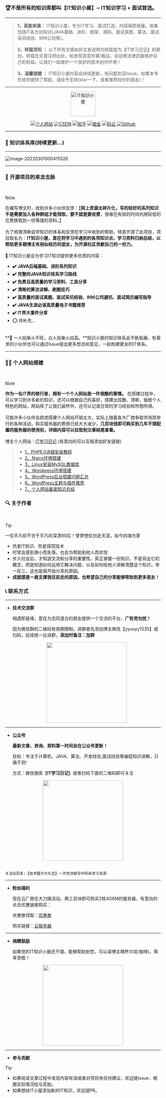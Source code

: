 ### 🏆不是所有的知识库都叫【IT知识小屋】~ IT知识学习 + 面试首选。

---

> **1、高能来袭：** IT知识小屋，专为IT学习、面试打造，内容保质保量。收集包括IT各方向知识(JAVA基础、进阶、框架、源码、面试真题、算法、面试采坑经验、996公司等)。<br>
> <br>
> **2、转载须知 ：** 以下所有文章如非文首说明为转载皆为【IT学习日记】的原创，转载在文首注明出处，如发现恶意抄袭/搬运，会动用法律武器维护自己的权益。让我们一起维护一个良好的技术创作环境！<br>
> <br>
> **3、温馨提醒 ：** IT知识小屋内容会持续更新，有问题欢迎Issue。如果本专栏给你提供了帮助，请给予支持(star一下，或者推荐给你的朋友)！


---


<p align="center">
  <a href="http://www.itlearningdiary.com/">
	<img src="https://gitee.com/whose-white-moon/blog-image/raw/master/20220228233504.png" width="80px" alt="IT知识小屋"/>
  </a>
</p>


<center align="center">

<p >
<a href="http://42.194.186.190/" title="个人网站" target="_blank">
		<img src="https://img.shields.io/badge/个人网站-IT学习日记-blue?style=plastic&amp;logoColor=fff&amp;logo=Creative%20Commons&amp;&amp;color=009688" alt="个人网站" /></a>
<a href="https://www.toutiao.com/c/user/token/MS4wLjABAAAAO-4GT9L9Pa_JFtVbskcr_x4fffrJ7zv17smAmU193Oc/?source=feed" title="IT学习日记" target="_blank">
		<img src="https://img.shields.io/badge/CSDN-CSDN-blue?style=plastic&amp;labelColor=3f7bb8&amp;&amp;logo=Apostrophe" alt="CSDN" /></a>
<a href="https://www.zhihu.com/people/qin-wei-liang-31" title="IT学习日记" target="_blank">
		<img src="https://img.shields.io/badge/Zhihu-IT%E5%AD%A6%E4%B9%A0%E6%97%A5%E8%AE%B0-9cf?style=plastic&amp;labelColor=4793e1&amp;&amp;logo=Zhihu&amp;logoColor=fff" alt="知乎" /></a>
<a href="https://juejin.cn/user/686575843556008/posts" title="IT学习日记" target="_blank">
		<img src="https://img.shields.io/badge/Juejin-%E6%8E%98%E9%87%91-9cf?style=plastic&amp;labelColor=2571be&amp;logoColor=226db8&amp;logo=jQuery&amp;logoColor=fff&amp;color=f2e99c" alt="掘金" /></a>	
	<a href="https://gitee.com/it-learning-diary/dashboard/projects" title="IT学习日记" target="_blank">
		<img src="https://img.shields.io/badge/Gitee-%E7%A0%81%E4%BA%91-blue?style=plastic&amp;logoColor=fff&amp;logo=Gitee&amp;&amp;color=fedcba" alt="码云" /></a>
<a href="https://github.com/it-learning-diary" title="IT学习日记" target="_blank">
		<img src="https://img.shields.io/badge/Github-Github-blue?style=plastic&amp;logoColor=fff&amp;logo=GitHub&amp;&amp;color=795548" alt="Github" /></a>
</p>

</center>


---

### 🎯 知识体系库(持续更新...)

---

![image-20220301000415526](https://gitee.com/whose-white-moon/blog-image/raw/master/20220301000415.png)


---

### 📢 开源项目的来龙去脉
<br/>

> [!NOTE]
>
> 在编写博文时，收到许多小伙伴反馈：【**网上资源太碎片化，写的较好的系列知识不是需要加入各种群组才能领取，要不就是要收费**，很难在有效的时间内用较低的花费换取到一份等值的资料。】<br>
> <br>
> 为了梳理清晰自学知识的体系和反馈在学习中收到的帮助，特意开源了此项目，项目取名为：**IT知识小屋，意在将学习中遇到的各项知识点、学习资料归纳总结，以帮助更多跟博主有相似经历的朋友，为开源社区贡献自己的一份力。**<br>
> <br>
> 🚩 IT知识小屋会为学习IT知识提供更多优质的内容：
> - **✔️ JAVA后端基础、进阶系列知识**
> - **✔️ 完整的JAVA知识体系学习路线**
> - **✔️ 免费且高质量的学习资料、工具分享**
> - **✔️ 清晰的算法讲解、刷题技巧**
> - **✔️ 高质量的面试真题、面试采坑经验、996公司避坑、面试简历编写指导**
> - **✔️ JAVA生涯必读高质量电子书籍推荐**
> - **✔️ IT界大事件分享**
> - ⭕ 待补充...
> <br>
> **🔔 一人拾柴火不旺，众人拾柴火焰高。**知识小屋的知识体系会不断拓展，有需求的小伙伴也可以通过Issue提出更多想法和意见，一起构建更全的IT体系。

---

### 🏳️‍🌈 个人网站搭建
<br/>

> [!NOTE]
> **作为一名IT界的修行者，拥有一个个人网站是一件很酷的事情。** 在搭建过程中，可以学习到许多新的知识，还可以根据自己的喜好，搭建出炫酷、清晰，独居个人特色的网站，网站除了让我们装杯外，还可以记录日常的学习经验和所想所得。<br>
> <br>
> 可能许多小伙伴会顾虑搭建个人网站开销太大，实际上随着各大厂商争取市场而举行的各种活动，购买服务器的费用已经大大减少，**几百块钱即可购买到几年不错配置的服务器的使用权，详细内容可以拉取到文章结尾查看。**<br>
> <br>
> 博主个人网站：<a href="http://42.194.186.190/index" title="IT学习日记" target="_blank">IT学习日记</a>  (有意向的可以互相添加好友链接)

> - [1、PHP8.0详细安装教程](docs/zh-cn/person-site/1-php-install-.md)
> - [2、Nginx环境搭建](docs/zh-cn/person-site/2-nginx-install.md)
> - [3、Linux安装MySQL数据库](docs/zh-cn/person-site/3-mysql-linux-install.md)
> - [4、Wordpress环境搭建](docs/zh-cn/person-site/4-wordpress-install.md)
> - [5、WordPress后台搭建问题汇总](docs/zh-cn/person-site/5-wordpress-install-problem.md)
> - [6、WordPress主题与插件推荐](docs/zh-cn/person-site/6-wordpress-theme-suggest.md)
> - [7、个人网站备案知识总结](docs/zh-cn/person-site/7-person-record.md)

### 🔍 关于作者
<br/>

> [!TIP]
> 一位平凡却不甘于平凡的深漂90后！曾梦想仗剑走天涯，如今四海为家
> - 热爱IT知识、热爱探究技术
> - 时常会感到渺小而失落，也会为帮助到他人而欢悦
> - 步入社会后，才知道交流和分享的重要性。真正掌握一份知识，不是背出它的概念，而是知道如何运用它解决问题，以及如何给他人讲解清楚这个知识，举一反三，这也是我开始分享的原因。
> - **成就感是一直支撑我往前走的原因，也希望自己的分享能够帮助到更多朋友！**

### 📞 联系方式

---

- **技术交流群**

	相遇即是缘，意在为志同道合的朋友提供一个交流的平台，**广告党勿扰！**<br>
	
	因为微信群的二维码有效期限制，进群者先添加博主微信【yyuuyy1235】或扫码，后续统一拉进群，**添加时备注：加群**
	
   <div align="center">
        <img src="https://gitee.com/whose-white-moon/blog-image/raw/master/20220301075926.jpg" width="260px">
    </div>

---

- **公众号**

	**最新文章、咨询、资料第一时间会在公众号更新！**<br>
	
	目标：专注于计算机、JAVA、算法、开发经验,面试经验等编程知识讲解，只搞干货!<br>
	
	方式：微信搜索【**IT学习日记**】或者扫码下面的二维码即可关注

<div align="center">
        <img src="https://gitee.com/whose-white-moon/blog-image/raw/master/20220301080553.png" width="260px">
    	</div>
<br>

    关注后回复:【技术圈子大礼包】一次性领取号中所有学习资源

---

- **粉丝福利**

	现在云厂商在大力搞活动，两三百块即可购买2核4G6M的服务器，有意向的点击优惠链接购买：

	优惠劵领取：<a href="https://curl.qcloud.com/YIRVbiCZ" title="优惠劵" target="_blank">优惠劵</a>
	
	购买链接：<a href="https://curl.qcloud.com/EMjgIkAC" title="云服务器" target="_blank">云服务器</a>
	
---

- **捐赠鼓励**

	如果觉的IT知识小屋还不错，能够帮助到您，可以请博主喝杯爪哇(咖啡)，荣幸至极！
	
<div align="center">
        <img src="https://gitee.com/whose-white-moon/blog-image/raw/master/20220301155458.jpg" width="260px">
    	</div>

---

- **参与贡献**

> [!TIP]
> - 如果阅读文章过程中发现内容有误或者对项目有任何建议，欢迎提Issue，根据实际情况给与奖励。
> - 如果想给IT小屋添加新的IT知识，欢迎提PR。
